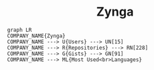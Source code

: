 <h1 align="center">Zynga</h1>

```mermaid
graph LR
COMPANY_NAME{Zynga}
COMPANY_NAME ---> U{Users} ---> UN[15]
COMPANY_NAME ---> R{Repositories} ---> RN[228]
COMPANY_NAME ---> G{Gists} ---> GN[91]
COMPANY_NAME ---> ML{Most Used<br>Languages}
```
